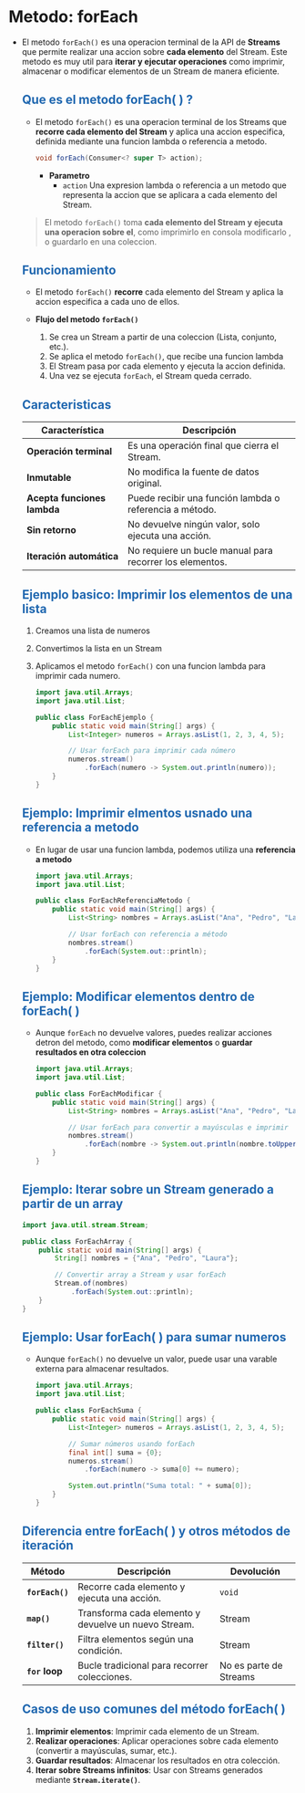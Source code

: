 # Metodo: forEach

* El metodo `forEach()` es una operacion terminal de la API de **Streams** que permite realizar una accion sobre **cada elemento** del Stream. Este metodo es muy util para **iterar y ejecutar operaciones** como imprimir, almacenar o modificar elementos de un Stream de manera eficiente.

    ## <span style="color:#2168b0">Que es el metodo forEach( ) ?</span>
    
    * El metodo `forEach()` es una operacion terminal de los Streams que **recorre cada elemento del Stream** y aplica una accion especifica, definida mediante una funcion lambda o referencia a metodo.
    
        ```java
        void forEach(Consumer<? super T> action);
        ```
        * **Parametro**
            * `action` Una expresion lambda o referencia a un metodo que representa la accion que se aplicara a cada elemento del Stream.
            
    > El metodo `forEach()` toma **cada elemento del Stream y ejecuta una operacion sobre el**, como imprimirlo en consola modificarlo , o guardarlo en una coleccion.

    
    ## <span style="color:#2168b0">Funcionamiento</span>
    
    * El metodo `forEach()` **recorre** cada elemento del Stream y aplica la accion especifica a cada uno de ellos.
    
    * **Flujo del metodo `forEach()`**
        1. Se crea un Stream a partir de una coleccion (Lista, conjunto, etc.).
        2. Se aplica el metodo `forEach()`, que recibe una funcion lambda 
        3. El Stream pasa por cada elemento y ejecuta la accion definida.
        4. Una vez se ejecuta `forEach`, el Stream queda cerrado.
        
    ## <span style="color:#2168b0">Caracteristicas</span>
    
    |     **Característica**      |                     **Descripción**                      |
    | --------------------------- | -------------------------------------------------------- |
    | **Operación terminal**      | Es una operación final que cierra el Stream.             |
    | **Inmutable**               | No modifica la fuente de datos original.                 |
    | **Acepta funciones lambda** | Puede recibir una función lambda o referencia a método.  |
    | **Sin retorno**             | No devuelve ningún valor, solo ejecuta una acción.       |
    | **Iteración automática**    | No requiere un bucle manual para recorrer los elementos. |

    ## <span style="color:#2168b0">Ejemplo basico: Imprimir los elementos de una lista</span>
    
    1. Creamos una lista de numeros
    2. Convertimos la lista en un Stream
    3. Aplicamos el metodo `forEach()` con una funcion lambda para imprimir cada numero.
    
        ```java
        import java.util.Arrays;
        import java.util.List;

        public class ForEachEjemplo {
            public static void main(String[] args) {
                List<Integer> numeros = Arrays.asList(1, 2, 3, 4, 5);

                // Usar forEach para imprimir cada número
                numeros.stream()
                    .forEach(numero -> System.out.println(numero));
            }
        }
        ```
        
    ## <span style="color:#2168b0">Ejemplo: Imprimir elmentos usnado una referencia a metodo</span>
    
    * En lugar de usar una funcion lambda, podemos utiliza una **referencia a metodo**
    
        ```java
        import java.util.Arrays;
        import java.util.List;

        public class ForEachReferenciaMetodo {
            public static void main(String[] args) {
                List<String> nombres = Arrays.asList("Ana", "Pedro", "Laura", "Juan");

                // Usar forEach con referencia a método
                nombres.stream()
                    .forEach(System.out::println);
            }
        }
        ```

    ## <span style="color:#2168b0">Ejemplo: Modificar elementos dentro de forEach( )</span>
    
    * Aunque `forEach` no devuelve valores, puedes realizar acciones detron del metodo, como **modificar elementos** o **guardar resultados en otra coleccion**
    
        ```java
        import java.util.Arrays;
        import java.util.List;

        public class ForEachModificar {
            public static void main(String[] args) {
                List<String> nombres = Arrays.asList("Ana", "Pedro", "Laura");

                // Usar forEach para convertir a mayúsculas e imprimir
                nombres.stream()
                    .forEach(nombre -> System.out.println(nombre.toUpperCase()));
            }
        }
        ```

    ## <span style="color:#2168b0">Ejemplo: Iterar sobre un  Stream generado a partir de un array</span>
    
    ```java
    import java.util.stream.Stream;

    public class ForEachArray {
        public static void main(String[] args) {
            String[] nombres = {"Ana", "Pedro", "Laura"};

            // Convertir array a Stream y usar forEach
            Stream.of(nombres)
                .forEach(System.out::println);
        }
    }
    ```
    ## <span style="color:#2168b0">Ejemplo: Usar forEach( ) para sumar numeros</span>
    
    * Aunque `forEach()` no devuelve un valor, puede usar una varable externa para almacenar resultados.
    
        ```java
        import java.util.Arrays;
        import java.util.List;

        public class ForEachSuma {
            public static void main(String[] args) {
                List<Integer> numeros = Arrays.asList(1, 2, 3, 4, 5);

                // Sumar números usando forEach
                final int[] suma = {0};
                numeros.stream()
                    .forEach(numero -> suma[0] += numero);

                System.out.println("Suma total: " + suma[0]);
            }
        }
        ```


    ## <span style="color:#2168b0">Diferencia entre forEach( ) y otros métodos de iteración</span>

    |   **Método**    |                   **Descripción**                    |     **Devolución**     |
    | --------------- | ---------------------------------------------------- | ---------------------- |
    | **`forEach()`** | Recorre cada elemento y ejecuta una acción.          | `void`                 |
    | **`map()`**     | Transforma cada elemento y devuelve un nuevo Stream. | Stream                 |
    | **`filter()`**  | Filtra elementos según una condición.                | Stream                 |
    | **`for` loop**  | Bucle tradicional para recorrer colecciones.         | No es parte de Streams |





    ## <span style="color:#2168b0">Casos de uso comunes del método forEach( )</span>

    1.  **Imprimir elementos**: Imprimir cada elemento de un Stream.
    2.  **Realizar operaciones**: Aplicar operaciones sobre cada elemento (convertir a mayúsculas, sumar, etc.).
    3.  **Guardar resultados**: Almacenar los resultados en otra colección.
    4.  **Iterar sobre Streams infinitos**: Usar con Streams generados mediante **`Stream.iterate()`**.